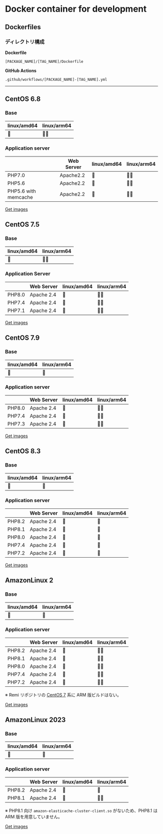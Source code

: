 # Docker container for development

## Dockerfiles

### ディレクトリ構成

**Dockerfile**

`[PACKAGE_NAME]/[TAG_NAME]/Dockerfile`  

**GitHub Actions**

`.github/workflows/[PACKAGE_NAME]-[TAG_NAME].yml`

---

## CentOS 6.8

### Base

| linux/amd64 | linux/arm64 |
|-------------|-------------|
| 🐳          | 🙅🏻        |

### Application server


|                      | Web Server | linux/amd64 | linux/arm64 |
|----------------------|------------|-------------|-------------|
| PHP7.0               | Apache2.2  | 🐳          | 🙅🏻        |
| PHP5.6               | Apache2.2  | 🐳          | 🙅🏻        |
| PHP5.6 with memcache | Apache2.2  | 🐳          | 🙅🏻        |

[Get images](https://github.com/orgs/buddying-inc/packages/container/package/webserver-centos68)

## CentOS 7.5

### Base

| linux/amd64 | linux/arm64  |
|-----|------|
| 🐳  | 🙅🏻 |

### Application Server

|        | Web Server | linux/amd64 | linux/arm64 |
|--------|------------|-------------|-------------|
| PHP8.0 | Apache 2.4 | 🐳          | 🙅🏻        |
| PHP7.4 | Apache 2.4 | 🐳          | 🙅🏻        |
| PHP7.1 | Apache 2.4 | 🐳          | 🙅🏻        |

[Get images](https://github.com/orgs/buddying-inc/packages/container/package/webserver-centos75)

## CentOS 7.9

### Base

| linux/amd64 | linux/arm64 |
|-------------|-------------|
| 🐳          | 🐳          |

### Application server

|        | Web Server | linux/amd64 | linux/arm64 |
|--------|------------|-------------|-------------|
| PHP8.0 | Apache 2.4 | 🐳          | 🙅🏻        |
| PHP7.4 | Apache 2.4 | 🐳          | 🙅🏻        |
| PHP7.3 | Apache 2.4 | 🐳          | 🙅🏻        |

[Get images](https://github.com/orgs/buddying-inc/packages/container/package/webserver-centos79)

## CentOS 8.3

### Base

| linux/amd64 | linux/arm64 |
|-------------|-------------|
| 🐳          | 🐳          |

### Application server

|        | Web Server | linux/amd64 | linux/arm64 |
|--------|------------|-------------|-------------|
| PHP8.2 | Apache 2.4 | 🐳          | 🐳          |
| PHP8.1 | Apache 2.4 | 🐳          | 🐳          |
| PHP8.0 | Apache 2.4 | 🐳          | 🐳          |
| PHP7.4 | Apache 2.4 | 🐳          | 🐳          |
| PHP7.2 | Apache 2.4 | 🐳          | 🐳          |

[Get images](https://github.com/orgs/buddying-inc/packages/container/package/webserver-centos83)

## AmazonLinux 2

### Base

| linux/amd64 | linux/arm64 |
|-------------|-------------|
| 🐳          | 🐳          |

### Application server

|        | Web Server | linux/amd64 | linux/arm64 |
|--------|------------|-------------|-------------|
| PHP8.2 | Apache 2.4 | 🐳          | 🙅🏻        |
| PHP8.1 | Apache 2.4 | 🐳          | 🙅🏻        |
| PHP8.0 | Apache 2.4 | 🐳          | 🙅🏻        |
| PHP7.4 | Apache 2.4 | 🐳          | 🙅🏻        |
| PHP7.2 | Apache 2.4 | 🐳          | 🙅🏻        |

※ Remi リポジトリの [CentOS 7](https://ftp.riken.jp/Linux/remi/enterprise/7/) 系に ARM 版ビルドはない。

[Get images](https://github.com/orgs/buddying-inc/packages/container/package/webserver-amzn2)

## AmazonLinux 2023

### Base

| linux/amd64 | linux/arm64 |
|-------------|-------------|
| 🐳          | 🐳          |

### Application server


|        | Web Server | linux/amd64 | linux/arm64 |
|--------|------------|-------------|-------------|
| PHP8.2 | Apache 2.4 | 🐳          | 🐳          |
| PHP8.1 | Apache 2.4 | 🐳          | 🙅🏻        |

※ PHP8.1 向け `amazon-elasticache-cluster-client.so` がないため、PHP8.1 は ARM 版を用意していません。

[Get images](https://github.com/orgs/buddying-inc/packages/container/package/webserver-al2023)
